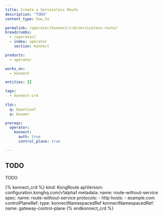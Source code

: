 ```yaml
---
title: Create a Serviceless Route
description: "TODO"
content_type: how_to

permalink: /operator/konnect/crd/serviceless-route/
breadcrumbs:
  - /operator/
  - index: operator
    section: Konnect

products:
  - operator

works_on:
  - konnect

entities: []

tags:
  - konnect-crd
 
tldr:
  q: Question?
  a: Answer

prereqs:
  operator:
    konnect:
      auth: true
      control_plane: true

---
```


## TODO

TODO

{% konnect_crd %}
kind: KongRoute
apiVersion: configuration.konghq.com/v1alpha1
metadata:
  name: route-without-service
spec:
  name: route-without-service
  protocols:
    - http
  hosts:
    - example.com
  controlPlaneRef:
    type: konnectNamespacedRef
    konnectNamespacedRef:
      name: gateway-control-plane
{% endkonnect_crd %}